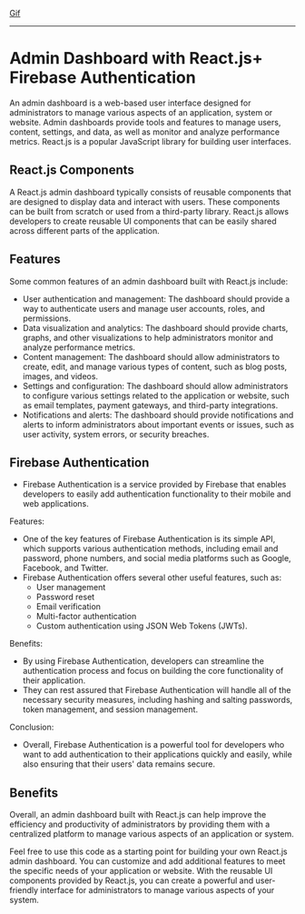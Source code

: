 [Gif](https://github.com/ahmadad62/ReactAdminDashboard/blob/main/src/asset/chrome-capture-2023-2-8.gif)

* * *

Admin Dashboard with React.js+ Firebase Authentication
======================================================

An admin dashboard is a web-based user interface designed for administrators to manage various aspects of an application, system or website. Admin dashboards provide tools and features to manage users, content, settings, and data, as well as monitor and analyze performance metrics. React.js is a popular JavaScript library for building user interfaces.

React.js Components
-------------------

A React.js admin dashboard typically consists of reusable components that are designed to display data and interact with users. These components can be built from scratch or used from a third-party library. React.js allows developers to create reusable UI components that can be easily shared across different parts of the application.

Features
--------

Some common features of an admin dashboard built with React.js include:

*   User authentication and management: The dashboard should provide a way to authenticate users and manage user accounts, roles, and permissions.
*   Data visualization and analytics: The dashboard should provide charts, graphs, and other visualizations to help administrators monitor and analyze performance metrics.
*   Content management: The dashboard should allow administrators to create, edit, and manage various types of content, such as blog posts, images, and videos.
*   Settings and configuration: The dashboard should allow administrators to configure various settings related to the application or website, such as email templates, payment gateways, and third-party integrations.
*   Notifications and alerts: The dashboard should provide notifications and alerts to inform administrators about important events or issues, such as user activity, system errors, or security breaches.

Firebase Authentication
-----------------------

*   Firebase Authentication is a service provided by Firebase that enables developers to easily add authentication functionality to their mobile and web applications.

Features:

*   One of the key features of Firebase Authentication is its simple API, which supports various authentication methods, including email and password, phone numbers, and social media platforms such as Google, Facebook, and Twitter.
*   Firebase Authentication offers several other useful features, such as:
    *   User management
    *   Password reset
    *   Email verification
    *   Multi-factor authentication
    *   Custom authentication using JSON Web Tokens (JWTs).

Benefits:

*   By using Firebase Authentication, developers can streamline the authentication process and focus on building the core functionality of their application.
*   They can rest assured that Firebase Authentication will handle all of the necessary security measures, including hashing and salting passwords, token management, and session management.

Conclusion:

*   Overall, Firebase Authentication is a powerful tool for developers who want to add authentication to their applications quickly and easily, while also ensuring that their users' data remains secure.

Benefits
--------

Overall, an admin dashboard built with React.js can help improve the efficiency and productivity of administrators by providing them with a centralized platform to manage various aspects of an application or system.

Feel free to use this code as a starting point for building your own React.js admin dashboard. You can customize and add additional features to meet the specific needs of your application or website. With the reusable UI components provided by React.js, you can create a powerful and user-friendly interface for administrators to manage various aspects of your system.
